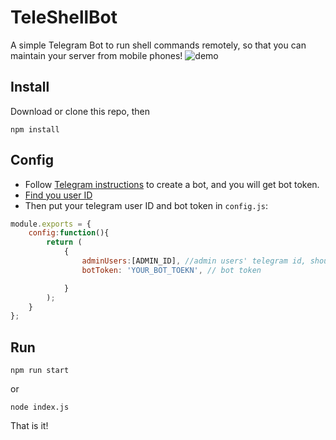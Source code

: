 # TeleShellBot
A simple Telegram Bot to run shell commands remotely, so that you can maintain your server from mobile phones!
![demo](https://cdn.jsdelivr.net/gh/marknote/TeleShellBot/screens/demo.gif)

## Install
Download or clone this repo, then
```
npm install
```
## Config
- Follow [Telegram instructions](https://telegram.org/blog/bot-revolution) to create a bot, and you will get bot token.
- [Find you user ID](https://medium.com/@tabul8tor/how-to-find-your-telegram-user-id-6878d54acafa)
- Then put your telegram user ID and bot token in `config.js`:
```javascript
module.exports = {
    config:function(){
        return (
            {
                adminUsers:[ADMIN_ID], //admin users' telegram id, should be numbers
                botToken: 'YOUR_BOT_TOEKN', // bot token

            }
        );
    }
};
```
## Run
```
npm run start
```
or 
```
node index.js
```

That is it!
